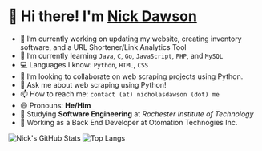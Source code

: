 # 👋 Hi there! I'm [Nick Dawson](https://nicholasdawson.me)

- 🔭 I’m currently working on updating my website, creating inventory software, and a URL Shortener/Link Analytics Tool
- 🌱 I’m currently learning ```Java```, ```C```, ```Go```, ```JavaScript```, ```PHP```, and ```MySQL```
- 💻 Languages I know: ```Python```, ```HTML```, ```CSS```
- 👯 I’m looking to collaborate on web scraping projects using Python.
- 💬 Ask me about web scraping using Python!
- 📫 How to reach me: ```contact (at) nicholasdawson (dot) me```
- 😄 Pronouns: **He/Him**
- 🏫 Studying **Software Engineering** at *Rochester Institute of Technology*
- 🏢 Working as a Back End Developer at Otomation Technogies Inc.

![Nick's GitHub Stats](https://github-readme-stats.vercel.app/api?username=NicholasDawson&theme=tokyonight&show_icons=true&cache_seconds=10000)
![Top Langs](https://github-readme-stats.vercel.app/api/top-langs/?username=NicholasDawson&theme=tokyonight&hide=TeX&layout=compact&cache_seconds=10000)
